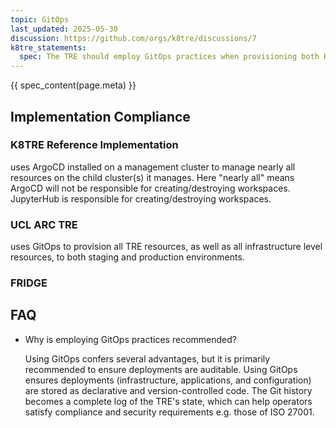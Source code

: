 ```yaml
---
topic: GitOps
last_updated: 2025-05-30
discussion: https://github.com/orgs/k8tre/discussions/7
k8tre_statements:
  spec: The TRE should employ GitOps practices when provisioning both K8TRE resources as well as any other required infrastructure level resources within the TRE.
---
```


{{ spec_content(page.meta) }}

## Implementation Compliance

### K8TRE Reference Implementation

uses ArgoCD installed on a management cluster to manage nearly all resources on the child cluster(s) it manages. Here "nearly all" means ArgoCD will not be responsible for creating/destroying workspaces. JupyterHub is responsible for creating/destroying workspaces.

### UCL ARC TRE

uses GitOps to provision all TRE resources, as well as all infrastructure level resources, to both staging and production environments.

### FRIDGE

## FAQ

- Why is employing GitOps practices recommended?

   Using GitOps confers several advantages, but it is primarily recommended to ensure deployments are auditable. Using GitOps ensures deployments (infrastructure, applications, and configuration) are stored as declarative and version-controlled code. The Git history becomes a complete log of the TRE's state, which can help operators satisfy compliance and security requirements e.g. those of ISO 27001.
